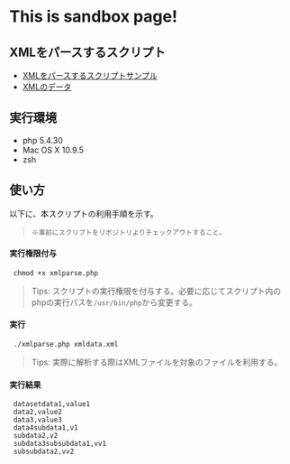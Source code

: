 # This is sandbox page!

## XMLをパースするスクリプト

 * [XMLをパースするスクリプトサンプル](https://github.com/tikemin/sandbox/blob/master/xmlparse.php)
 * [XMLのデータ](https://github.com/tikemin/sandbox/blob/master/xmldata.xml)

## 実行環境
 * php 5.4.30
 * Mac OS X 10.9.5
 * zsh

## 使い方
 以下に、本スクリプトの利用手順を示す。

>  `※事前にスクリプトをリポジトリよりチェックアウトすること。`

#### 実行権限付与

```
 chmod +x xmlparse.php
```
> Tips: スクリプトの実行権限を付与する。必要に応じてスクリプト内のphpの実行パスを`/usr/bin/php`から変更する。

#### 実行

```
 ./xmlparse.php xmldata.xml
``` 
> Tips: 実際に解析する際はXMLファイルを対象のファイルを利用する。

#### 実行結果
```
 datasetdata1,value1
 data2,value2
 data3,value3
 data4subdata1,v1
 subdata2,v2
 subdata3subsubdata1,vv1
 subsubdata2,vv2
```


 
